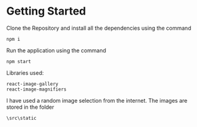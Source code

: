 # Getting Started 

Clone the Repository and install all the dependencies using the command

```
npm i
```

Run the application using the command

```
npm start
```

Libraries used:
```
react-image-gallery
react-image-magnifiers
```

I have used a random image selection from the internet. The images are stored in the folder
```
\src\static
```
